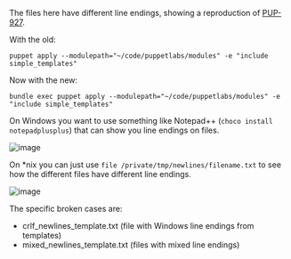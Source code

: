 The files here have different line endings, showing a reproduction of [PUP-927](https://tickets.puppetlabs.com/browse/PUP-927).

With the old:

    puppet apply --modulepath="~/code/puppetlabs/modules" -e "include simple_templates"

Now with the new:

    bundle exec puppet apply --modulepath="~/code/puppetlabs/modules" -e "include simple_templates"

On Windows you want to use something like Notepad++ (`choco install notepadplusplus`) that can show you line endings on files.

![image](https://cloud.githubusercontent.com/assets/63502/6252198/3620e694-b75e-11e4-9b68-c0181b92f0ce.png)


On *nix you can just use `file /private/tmp/newlines/filename.txt` to see how the different files have different line endings.

![image](https://cloud.githubusercontent.com/assets/63502/6252243/6e25f70a-b75e-11e4-829a-f13f24efe591.png)


The specific broken cases are:

 * crlf_newlines_template.txt (file with Windows line endings from templates)
 * mixed_newlines_template.txt (files with mixed line endings)
